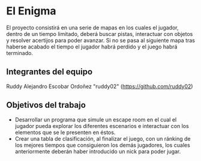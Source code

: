 # El Enigma

El proyecto consistirá en una serie de mapas en los cuales el jugador, dentro de un tiempo limitado, deberá buscar pistas, 
interactuar con objetos y resolver acertijos para poder avanzar.
Si no se pasa al siguiente mapa tras haberse acabado el tiempo el jugador habrá perdido y el juego habrá terminado.


## Integrantes del equipo

Ruddy Alejandro Escobar Ordoñez "ruddy02" (https://github.com/ruddy02)

## Objetivos del trabajo

- Desarrollar un programa que simule un escape room en el cual el jugador pueda explorar los diferentes escenarios e 
interactuar con los elementos que se le presenten en éstos.
- Crear una tabla de clasificación, al finalizar el juego, con un ránking de los mejores tiempos que consiguieron los demás jugadores,
los cuales anteriormente deberán haber introducido un nick para poder jugar.

